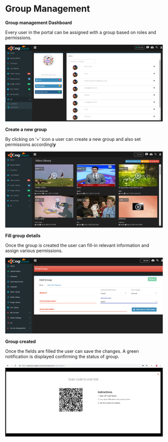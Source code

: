 # Group Management

**Group management Dashboard**

Every user in the portal can be assigned with a group based on roles and permissions.

![](../../.gitbook/assets/image%20%28101%29.png)

**Create a new group**

By clicking on ‘+’ icon a user can create a new group and also set permissions accordingl**y**

![](../../.gitbook/assets/image%20%28160%29.png)

**Fill group details**

Once the group is created the user can fill-in relevant information and assign various permissions.

![](../../.gitbook/assets/image%20%2815%29.png)

**Group created**

Once the fields are filled the user can save the changes. A green notification is displayed confirming the status of group.

![](../../.gitbook/assets/image%20%28164%29.png)

